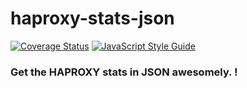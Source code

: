 # haproxy-stats-json
[![Coverage Status](https://coveralls.io/repos/github/jcware/haproxy-stats-json/badge.svg?branch=master)](https://coveralls.io/github/jcware/haproxy-stats-json?branch=master) [![JavaScript Style Guide](https://img.shields.io/badge/code_style-standard-brightgreen.svg)](https://standardjs.com)

### Get the HAPROXY stats in JSON awesomely. !
